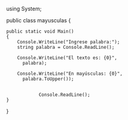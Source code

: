 using System;

public class mayusculas
{

    public static void Main()
    {
        Console.WriteLine("Ingrese palabra:");
        string palabra = Console.ReadLine(); 

        Console.WriteLine("El texto es: {0}",
          palabra);
        
        Console.WriteLine("En mayúsculas: {0}",
          palabra.ToUpper());
      

                Console.ReadLine();
    }
  }
